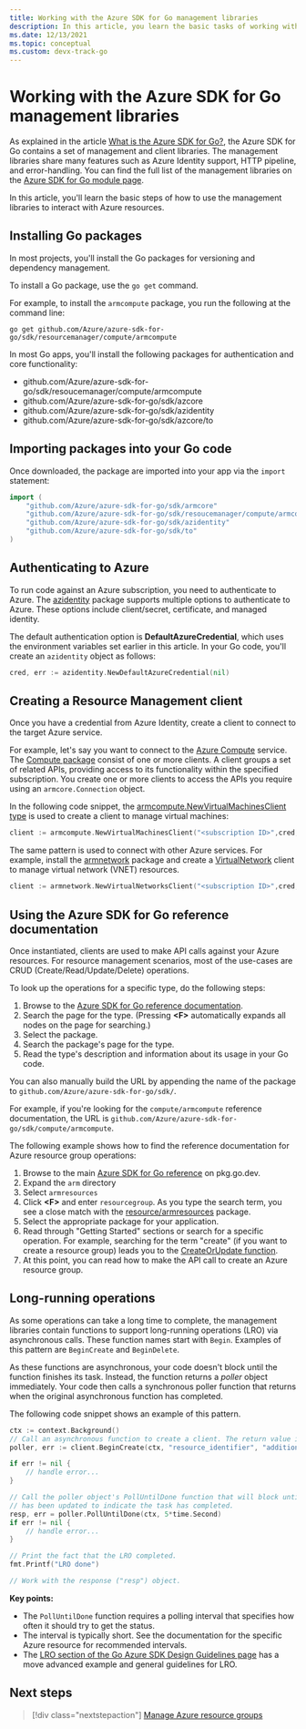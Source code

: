 ```yaml
---
title: Working with the Azure SDK for Go management libraries 
description: In this article, you learn the basic tasks of working with the Azure SDK for Go management libraries.
ms.date: 12/13/2021
ms.topic: conceptual
ms.custom: devx-track-go
---
```


# Working with the Azure SDK for Go management libraries

As explained in the article [What is the Azure SDK for Go?](overview.md), the Azure SDK for Go contains a set of management and client libraries.
The management libraries share many features such as Azure Identity support, HTTP pipeline, and error-handling.
You can find the full list of the management libraries on the [Azure SDK for Go module page](https://azure.github.io/azure-sdk/releases/latest/mgmt/go.html).

In this article, you'll learn the basic steps of how to use the management libraries to interact with Azure resources.

## Installing Go packages

In most projects, you'll install the Go packages for versioning and dependency management.

To install a Go package, use the `go get` command.

For example, to install the `armcompute` package, you run the following at the command line:

```azurecli
go get github.com/Azure/azure-sdk-for-go/sdk/resourcemanager/compute/armcompute
```

In most Go apps, you'll install the following packages for authentication and core functionality:

- github.com/Azure/azure-sdk-for-go/sdk/resoucemanager/compute/armcompute
- github.com/Azure/azure-sdk-for-go/sdk/azcore
- github.com/Azure/azure-sdk-for-go/sdk/azidentity
- github.com/Azure/azure-sdk-for-go/sdk/azcore/to

## Importing packages into your Go code

Once downloaded, the package are imported into your app via the `import` statement:

```go
import (
    "github.com/Azure/azure-sdk-for-go/sdk/armcore"
    "github.com/Azure/azure-sdk-for-go/sdk/resoucemanager/compute/armcompute"
    "github.com/Azure/azure-sdk-for-go/sdk/azidentity"
    "github.com/Azure/azure-sdk-for-go/sdk/to"
)
```

## Authenticating to Azure

To run code against an Azure subscription, you need to authenticate to Azure. The [azidentity](https://pkg.go.dev/github.com/Azure/azure-sdk-for-go/sdk/azidentity) package supports multiple options to authenticate to Azure. These options include client/secret, certificate, and managed identity.

The default authentication option is **DefaultAzureCredential**, which uses the environment variables set earlier in this article. In your Go code, you'll create an `azidentity` object as follows:

```go
cred, err := azidentity.NewDefaultAzureCredential(nil)
```

## Creating a Resource Management client

<!--  -->
Once you have a credential from Azure Identity, create a client to connect to the target Azure service.

For example, let's say you want to connect to the [Azure Compute](https://azure.microsoft.com/product-categories/compute/) service. The [Compute package](https://pkg.go.dev/github.com/Azure/azure-sdk-for-go/sdk/resourcemanager/compute/armcompute) consist of one or more clients. A client groups a set of related APIs, providing access to its functionality within the specified subscription. You create one or more clients to access the APIs you require using an `armcore.Connection` object.

In the following code snippet, the [armcompute.NewVirtualMachinesClient type](https://pkg.go.dev/github.com/Azure/azure-sdk-for-go/sdk/resourcemanager/compute/armcompute#VirtualMachinesClient) is used to create a client to manage virtual machines:

```go
client := armcompute.NewVirtualMachinesClient("<subscription ID>",cred, nil)
```

The same pattern is used to connect with other Azure services. For example, install the [armnetwork](https://pkg.go.dev/github.com/Azure/azure-sdk-for-go/sdk/resourcemanager/network/armnetwork) package and create a [VirtualNetwork](https://pkg.go.dev/github.com/Azure/azure-sdk-for-go/sdk/resourcemanager/network/armnetwork#VirtualNetworksClient) client to manage virtual network (VNET) resources.

```go
client := armnetwork.NewVirtualNetworksClient("<subscription ID>",cred, nil)
```

## Using the Azure SDK for Go reference documentation

Once instantiated, clients are used to make API calls against your Azure resources. For resource management scenarios, most of the use-cases are CRUD (Create/Read/Update/Delete) operations.

To look up the operations for a specific type, do the following steps:

1. Browse to the [Azure SDK for Go reference documentation](https://pkg.go.dev/github.com/Azure/azure-sdk-for-go/sdk).
1. Search the page for the type. (Pressing **&lt;F>** automatically expands all nodes on the page for searching.)
1. Select the package.
1. Search the package's page for the type.
1. Read the type's description and information about its usage in your Go code.

You can also manually build the URL by appending the name of the package to `github.com/Azure/azure-sdk-for-go/sdk/`.

For example, if you're looking for the `compute/armcompute` reference documentation, the URL is `github.com/Azure/azure-sdk-for-go/sdk/compute/armcompute`.

The following example shows how to find the reference documentation for Azure resource group operations:

1. Browse to the main [Azure SDK for Go reference](https://pkg.go.dev/github.com/Azure/azure-sdk-for-go) on pkg.go.dev.
1. Expand the `arm` directory
1. Select `armresources`
1. Click **&lt;F>** and enter `resourcegroup`. As you type the search term, you see a close match with the [resource/armresources](https://pkg.go.dev/github.com/Azure/azure-sdk-for-go/sdk/resources/armresources) package.
1. Select the appropriate package for your application.
1. Read through "Getting Started" sections or search for a specific operation. For example, searching for the term "create" (if you want to create a resource group) leads you to the [CreateOrUpdate function](https://pkg.go.dev/github.com/Azure/azure-sdk-for-go/sdk/resources/armresources#ResourceGroupsClient.CreateOrUpdate).
1. At this point, you can read how to make the API call to create an Azure resource group.

## Long-running operations

As some operations can take a long time to complete, the management libraries contain functions to support long-running operations (LRO) via asynchronous calls. These function names start with `Begin`. Examples of this pattern are `BeginCreate` and `BeginDelete`.

As these functions are asynchronous, your code doesn't block until the function finishes its task. Instead, the function returns a *poller* object immediately. Your code then calls a synchronous poller function that returns when the original asynchronous function has completed.

The following code snippet shows an example of this pattern.

```go
ctx := context.Background()
// Call an asynchronous function to create a client. The return value is a poller object.
poller, err := client.BeginCreate(ctx, "resource_identifier", "additional_parameter")

if err != nil {
	// handle error...
}

// Call the poller object's PollUntilDone function that will block until the poller object
// has been updated to indicate the task has completed.
resp, err = poller.PollUntilDone(ctx, 5*time.Second)
if err != nil {
	// handle error...
}

// Print the fact that the LRO completed.
fmt.Printf("LRO done")

// Work with the response ("resp") object.
```

**Key points:**

- The `PollUntilDone` function requires a polling interval that specifies how often it should try to get the status.
- The interval is typically short. See the documentation for the specific Azure resource for recommended intervals.
- The [LRO section of the Go Azure SDK Design Guidelines page](https://azure.github.io/azure-sdk/golang_introduction.html#methods-invoking-long-running-operations) has a move advanced example and general guidelines for LRO.

## Next steps

> [!div class="nextstepaction"]
> [Manage Azure resource groups](manage-resource-groups.md)
